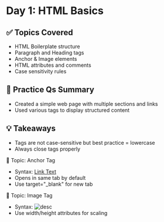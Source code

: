 # Day 1: HTML Basics

## ✅ Topics Covered
- HTML Boilerplate structure
- Paragraph and Heading tags
- Anchor & Image elements
- HTML attributes and comments
- Case sensitivity rules

## 🧩 Practice Qs Summary
- Created a simple web page with multiple sections and links
- Used various tags to display structured content

## 💡 Takeaways
- Tags are not case-sensitive but best practice = lowercase
- Always close tags properly

🧠 Topic: Anchor Tag
- Syntax: <a href="URL">Link Text</a>
- Opens in same tab by default
- Use target="_blank" for new tab

🧠 Topic: Image Tag
- Syntax: <img src="path" alt="desc" />
- Use width/height attributes for scaling
